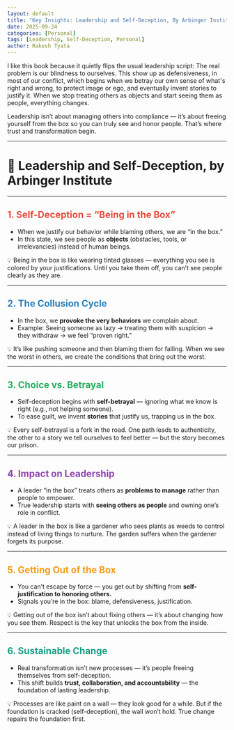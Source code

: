 ```yaml
---
layout: default
title: "Key Insights: Leadership and Self-Deception, By Arbinger Institute!"
date: 2025-09-24
categories: [Personal]
tags: [Leadership, Self-Deception, Personal]
author: Rakesh Tyata
---
```


I like this book because it quietly flips the usual leadership script: The real problem is our blindness to ourselves. This show up as defensiveness, in most of our conflict, which begins when we betray our own sense of what's right and wrong, to protect image or ego, and eventually invent stories to justify it. When we stop treating others as objects and start seeing them as people, everything changes.

Leadership isn’t about managing others into compliance — it’s about freeing yourself from the box so you can truly see and honor people. That’s where trust and transformation begin.

---

# 🌟 Leadership and Self-Deception, by Arbinger Institute

---

## <span style="color:#E74C3C">1. Self-Deception = “Being in the Box”</span>

- When we justify our behavior while blaming others, we are “in the box.”
- In this state, we see people as **objects** (obstacles, tools, or irrelevancies) instead of human beings.

💡 Being in the box is like wearing tinted glasses — everything you see is colored by your justifications. Until you take them off, you can’t see people clearly as they are.

---

## <span style="color:#2980B9">2. The Collusion Cycle</span>

- In the box, we **provoke the very behaviors** we complain about.
- Example: Seeing someone as lazy → treating them with suspicion → they withdraw → we feel “proven right.”

💡 It’s like pushing someone and then blaming them for falling. When we see the worst in others, we create the conditions that bring out the worst.

---

## <span style="color:#27AE60">3. Choice vs. Betrayal</span>

- Self-deception begins with **self-betrayal** — ignoring what we know is right (e.g., not helping someone).
- To ease guilt, we invent **stories** that justify us, trapping us in the box.

💡 Every self-betrayal is a fork in the road. One path leads to authenticity, the other to a story we tell ourselves to feel better — but the story becomes our prison.

---

## <span style="color:#8E44AD">4. Impact on Leadership</span>

- A leader “in the box” treats others as **problems to manage** rather than people to empower.
- True leadership starts with **seeing others as people** and owning one’s role in conflict.

💡 A leader in the box is like a gardener who sees plants as weeds to control instead of living things to nurture. The garden suffers when the gardener forgets its purpose.

---

## <span style="color:#F39C12">5. Getting Out of the Box</span>

- You can’t escape by force — you get out by shifting from **self-justification to honoring others.**
- Signals you’re in the box: blame, defensiveness, justification.

💡 Getting out of the box isn’t about fixing others — it’s about changing how you see them. Respect is the key that unlocks the box from the inside.

---

## <span style="color:#16A085">6. Sustainable Change</span>

- Real transformation isn’t new processes — it’s people freeing themselves from self-deception.
- This shift builds **trust, collaboration, and accountability** — the foundation of lasting leadership.

💡 Processes are like paint on a wall — they look good for a while. But if the foundation is cracked (self-deception), the wall won’t hold. True change repairs the foundation first.
